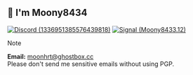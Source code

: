 ## 👋 I'm Moony8434

[![Discord (1336951385576439818)](https://img.shields.io/badge/Discord-moony_moonhrt-%235865F2.svg)](https://discord.com/users/1336951385576439818)
[![Signal (Moony8433.12)](https://img.shields.io/badge/Signal-Moony8433.12-blue)](https://signal.me/#eu/9WPDK3FWBqTzyqcJXb6LlSsFIsQn3FmARkHDYIjKpIoe9GLqRNBBtr5Kq9xfnPCn)

> [!NOTE]
> **Email:** <moonhrt@ghostbox.cc><br>
> Please don't send me sensitive emails without using PGP.<br>
